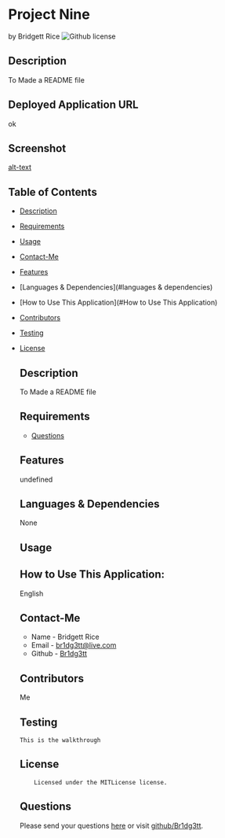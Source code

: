 # Project Nine 
  by Bridgett Rice
  ![Github license](https://img.shields.io/badge/license-MITLicense-yellowgreen.svg)
  ## Description
  To Made a README file
  ## Deployed Application URL
  ok
  ## Screenshot
  [alt-text]("ok")
  ## Table of Contents
  * [Description](#description)
  * [Requirements](#requirements)
  * [Usage](#usage)
  * [Contact-Me](#contact-me)
  * [Features](#features)
  * [Languages & Dependencies](#languages & dependencies)
  * [How to Use This Application](#How to Use This Application)
  * [Contributors](#contributors)
  * [Testing](#testing)
  
* [License](#license)

  ## Description
  To Made a README file
  ## Requirements
  * [Questions](#questions)
  ## Features
  undefined
  ## Languages & Dependencies
  None
  ## Usage
  ## How to Use This Application:
  English
  ## Contact-Me
  * Name - Bridgett Rice
  * Email - br1dg3tt@live.com
  * Github - [Br1dg3tt](https://github.com/Br1dg3tt/)
  ## Contributors
  Me
  ## Testing
  ```
  This is the walkthrough
  ```
  ## License
          
          Licensed under the MITLicense license.
  ## Questions
  Please send your questions [here](mailto:br1dg3tt@live.com?subject=[GitHub]%20Dev%20Connect) or visit [github/Br1dg3tt](https://github.com/Br1dg3tt).
  